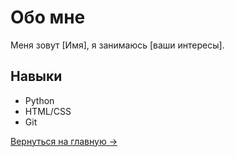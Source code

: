 # Обо мне  

Меня зовут [Имя], я занимаюсь [ваши интересы].  

## Навыки  
- Python  
- HTML/CSS  
- Git  

[Вернуться на главную →](/)
